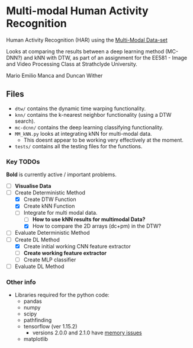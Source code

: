# Multi-modal Human Activity Recognition
Human Activity Recognition (HAR) using the [Multi-Modal Data-set](https://ieee-dataport.org/open-access/mex-multi-modal-exercise-dataset)

Looks at comparing the results between a deep learning method (MC-DNN?) and kNN with DTW, as part of an assignment for 
the EE581 - Image and Video Processing Class at Strathclyde University.

Mario Emilio Manca and Duncan Wither

## Files
 - `dtw/` contains the dynamic time warping functionality.
 - `knn/` contains the k-nearest neighbor functionality (using a DTW search).
 - `mc-dcnn/` contains the deep learning classifying functionality.
 - `MM_kNN.py` looks at integrating kNN for multi-modal data.
   - This doesnt appear to be working very effectively at the moment.
 - `tests/` contains all the testing files for the functions.

### Key TODOs
**Bold** is currently active / important problems.
 - [ ] **Visualise Data**
 - [ ] Create Deterministic Method
   - [x] Create DTW Function
   - [X] Create kNN Function
   - [ ] Integrate for multi modal data.
     - [ ] **How to use kNN results for multimodal Data?**
     - [X] How to compare the 2D arrays (dc+pm) in the DTW?
 - [ ] Evaluate Deterministic Method
 - [ ] Create DL Method
   - [x] Create initial working CNN feature extractor
   - [ ] **Create working feature extractor**
   - [ ] Create MLP classifier
 - [ ] Evaluate DL Method
 
 ### Other info
 - Libraries required for the python code:
   - pandas
   - numpy
   - scipy
   - pathfinding
   - tensorflow (ver 1.15.2)
     - versions 2.0.0 and 2.1.0 have [memory issues](https://github.com/tensorflow/tensorflow/issues/35030)
   - matplotlib
